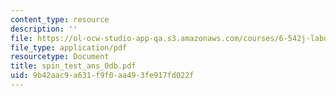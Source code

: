 ```yaml
---
content_type: resource
description: ''
file: https://ol-ocw-studio-app-qa.s3.amazonaws.com/courses/6-542j-laboratory-on-the-physiology-acoustics-and-perception-of-speech-fall-2005/9b42aac9a631f9f0aa493fe917fd022f_spin_test_ans_0db.pdf
file_type: application/pdf
resourcetype: Document
title: spin_test_ans_0db.pdf
uid: 9b42aac9-a631-f9f0-aa49-3fe917fd022f
---
```

